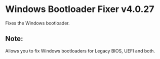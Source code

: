 # Windows Bootloader Fixer v4.0.27
Fixes the Windows bootloader.
## Note:
Allows you to fix Windows bootloaders for Legacy BIOS, UEFI and both.
